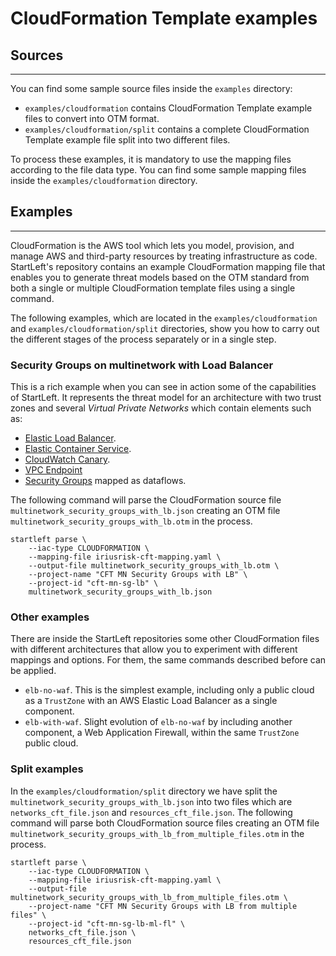 # CloudFormation Template examples
## Sources

---
You can find some sample source files inside the `examples` directory:

* `examples/cloudformation` contains CloudFormation Template example files to convert into OTM format.
* `examples/cloudformation/split` contains a complete CloudFormation Template example file split into two different files.

To process these examples, it is mandatory to use the mapping files according to the file data type. 
You can find some sample mapping files inside the `examples/cloudformation` directory.

## Examples

---
CloudFormation is the AWS tool which lets you model, provision, and manage AWS and third-party resources by treating 
infrastructure as code. StartLeft's repository contains an example CloudFormation mapping file that enables you to 
generate threat models based on the OTM standard from both a single or multiple CloudFormation template files using 
a single command.

The following examples, which are located in the `examples/cloudformation` and `examples/cloudformation/split` 
directories, show you how to carry out the different stages of the process separately or in a single step.

### Security Groups on multinetwork with Load Balancer
This is a rich example when you can see in action some of the capabilities of StartLeft. It represents the threat model for
an architecture with two trust zones and several _Virtual Private Networks_ which contain elements such as:

* [Elastic Load Balancer](https://aws.amazon.com/elasticloadbalancing/).
* [Elastic Container Service](https://aws.amazon.com/ecs/).
* [CloudWatch Canary](https://docs.aws.amazon.com/AmazonCloudWatch/latest/monitoring/CloudWatch_Synthetics_Canaries_Create.html).
* [VPC Endpoint](https://docs.aws.amazon.com/vpc/latest/privatelink/vpc-endpoints.html)
* [Security Groups](https://docs.aws.amazon.com/vpc/latest/userguide/VPC_SecurityGroups.html#VPCSecurityGroups) mapped as dataflows.

The following command will parse the CloudFormation source file `multinetwork_security_groups_with_lb.json` creating an 
OTM file `multinetwork_security_groups_with_lb.otm` in the process.
```shell
startleft parse \
	--iac-type CLOUDFORMATION \
	--mapping-file iriusrisk-cft-mapping.yaml \
	--output-file multinetwork_security_groups_with_lb.otm \
	--project-name "CFT MN Security Groups with LB" \
	--project-id "cft-mn-sg-lb" \
	multinetwork_security_groups_with_lb.json
```

### Other examples
There are inside the StartLeft repositories some other CloudFormation files with different architectures that allow you 
to experiment with different mappings and options. For them, the same commands described before can be applied.

* `elb-no-waf`. This is the simplest example, including only a public cloud as a `TrustZone` with an AWS Elastic Load 
Balancer as a single component.
* `elb-with-waf`. Slight evolution of `elb-no-waf` by including another component, a Web Application Firewall, within 
the same `TrustZone` public cloud.  

### Split examples
In the `examples/cloudformation/split` directory we have split the `multinetwork_security_groups_with_lb.json` into two 
files which are `networks_cft_file.json` and `resources_cft_file.json`.
The following command will parse both CloudFormation source files creating an OTM file 
`multinetwork_security_groups_with_lb_from_multiple_files.otm` in the process.
```shell
startleft parse \
	--iac-type CLOUDFORMATION \
	--mapping-file iriusrisk-cft-mapping.yaml \
	--output-file multinetwork_security_groups_with_lb_from_multiple_files.otm \
	--project-name "CFT MN Security Groups with LB from multiple files" \
	--project-id "cft-mn-sg-lb-ml-fl" \
	networks_cft_file.json \
	resources_cft_file.json
```

